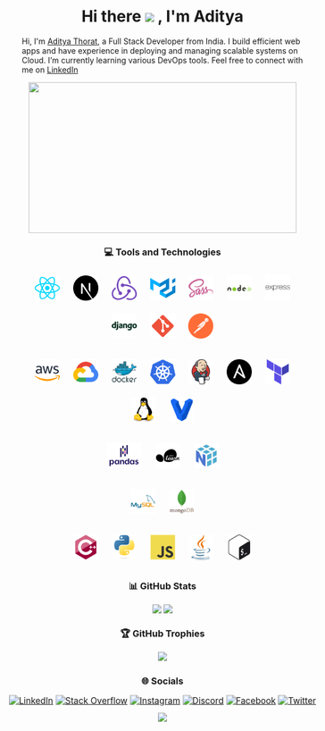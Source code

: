 <!-- ### Hi there 👋 -->

<!--
**thorataditya14/thorataditya14** is a ✨ _special_ ✨ repository because its `README.md` (this file) appears on your GitHub profile.

Here are some ideas to get you started:

- 🔭 I’m currently working on ...
- 🌱 I’m currently learning ...
- 👯 I’m looking to collaborate on ...
- 🤔 I’m looking for help with ...
- 💬 Ask me about ...
- 📫 How to reach me: ...
- 😄 Pronouns: ...
- ⚡ Fun fact: ...
-->

# <div align="center"> Hi there <img src="https://camo.githubusercontent.com/e8e7b06ecf583bc040eb60e44eb5b8e0ecc5421320a92929ce21522dbc34c891/68747470733a2f2f6d656469612e67697068792e636f6d2f6d656469612f6876524a434c467a6361737252346961377a2f67697068792e676966" height="30px"> , I'm Aditya </div>  

Hi, I'm [Aditya Thorat](https://adityathorat.tech), a Full Stack Developer from India. I build efficient web apps and have experience in deploying and managing scalable systems on Cloud. I’m currently learning various DevOps tools. Feel free to connect with me on [LinkedIn](https://www.linkedin.com/in/adityathorat/)

<div align="center">

<img align="center" height='270' width='480' src='./assets/gifs/typing.gif'/>

### 💻 Tools and Technologies

<!-- Development -->
<a href="https://reactjs.org/" target="_blank"><img style="margin: 10px" src="././assets/images/skills/development/reactjs.svg" alt="React" height="45px" /></a>
<a href="https://nextjs.org/" target="_blank"><img style="margin: 10px" src="././assets/images/skills/development/nextjs.svg" alt="NextJS" height="45px" /></a>
<a href="https://redux.js.org/" target="_blank"><img style="margin: 10px" src="././assets/images/skills/development/redux.svg" alt="Redux" height="45px" /></a>
<a href="https://mui.com/" target="_blank"><img style="margin: 10px" src="././assets/images/skills/development/materialui.svg" alt="MaterialUI" height="45px" /></a>
<a href="https://sass-lang.com/" target="_blank"><img style="margin: 10px" src="././assets/images/skills/development/sass.svg" alt="Sass" height="45px" /></a>
<a href="https://nodejs.org/" target="_blank"><img style="margin: 10px" src="././assets/images/skills/development/nodejs.svg" alt="NodeJS" height="45px" /></a>
<a href="https://expressjs.com/" target="_blank"><img style="margin: 10px" src="././assets/images/skills/development/expressjs.svg" alt="ExpressJS" height="45px" /></a>
<a href="https://www.djangoproject.com/" target="_blank"><img style="margin: 10px" src="././assets/images/skills/development/django.svg" alt="Django" height="45px" /></a>
<a href="https://git-scm.com/" target="_blank"><img style="margin: 10px" src="././assets/images/skills/development/git.svg" alt="Git" height="45px" /></a>
<a href="https://www.postman.com/" target="_blank"><img style="margin: 10px" src="././assets/images/skills/development/postman.svg" alt="Postman" height="45px" /></a>

<!-- Cloud/DevOps -->
<a href="https://aws.amazon.com/" target="_blank"><img style="margin: 10px" src="././assets/images/skills/cloud/aws.svg" alt="AWS" height="45px" /></a>
<a href="https://cloud.google.com/" target="_blank"><img style="margin: 10px" src="././assets/images/skills/cloud/google-cloud.svg" alt="GCP" height="45px" /></a>
<a href="https://www.docker.com/" target="_blank"><img style="margin: 10px" src="././assets/images/skills/cloud/docker.svg" alt="Docker" height="45px" /></a>
<a href="https://kubernetes.io/" target="_blank"><img style="margin: 10px" src="././assets/images/skills/cloud/kubernetes.svg" alt="Kubernetes" height="45px" /></a>
<a href="https://www.jenkins.io/" target="_blank"><img style="margin: 10px" src="././assets/images/skills/cloud/jenkins.svg" alt="Jenkins" height="45px" /></a>
<a href="https://www.ansible.com/" target="_blank"><img style="margin: 10px" src="././assets/images/skills/cloud/ansible.svg" alt="Ansible" height="45px" /></a>
<a href="https://www.terraform.io/" target="_blank"><img style="margin: 10px" src="././assets/images/skills/cloud/terraform.svg" alt="Terraform" height="45px" /></a>
<a href="https://www.linux.org/" target="_blank"><img style="margin: 10px" src="././assets/images/skills/cloud/linux.svg" alt="Linux" height="45px" /></a>
<a href="https://www.vagrantup.com/" target="_blank"><img style="margin: 10px" src="././assets/images/skills/cloud/vagrant.svg" alt="Vagrant" height="45px" /></a>

<!-- Machine Learning -->
<!-- Databases -->
<a href="https://pandas.pydata.org/" target="_blank"><img style="margin: 10px" src="././assets/images/skills/machine-learning/pandas.svg" alt="Pandas" height="45px" /></a>
<a href="https://scikit-learn.org/stable/" target="_blank"><img style="margin: 10px" src="././assets/images/skills/machine-learning/scikit-learn.svg" alt="Scikit Learn" height="45px" /></a>
<a href="https://numpy.org/" target="_blank"><img style="margin: 10px" src="././assets/images/skills/machine-learning/numpy.svg" alt="NumPy" height="45px" /></a>

<a href="https://www.mysql.com/" target="_blank"><img style="margin: 10px" src="././assets/images/skills/databases/mysql.svg" alt="MySQL" height="45px" /></a>
<a href="https://www.mongodb.com/" target="_blank"><img style="margin: 10px" src="././assets/images/skills/databases/mongodb.svg" alt="MongoDB" height="45px" /></a>

<!-- Languages -->
<a href="https://isocpp.org/" target="_blank"><img style="margin: 10px" src="././assets/images/skills/programming-languages/cpp.svg" alt="CPP" height="45px" /></a>
<a href="https://www.python.org/" target="_blank"><img style="margin: 10px" src="././assets/images/skills/programming-languages/python.svg" alt="Python" height="45px" /></a>
<a href="https://developer.mozilla.org/en-US/docs/Web/JavaScript/" target="_blank"><img style="margin: 10px" src="././assets/images/skills/programming-languages/javascript.svg" alt="JavaScript" height="45px" /></a>
<a href="https://www.java.com/" target="_blank"><img style="margin: 10px" src="././assets/images/skills/programming-languages/java.svg" alt="Java" height="45px" /></a>
<a href="https://www.gnu.org/software/bash/" target="_blank"><img style="margin: 10px" src="././assets/images/skills/cloud/bash.svg" alt="Bash" height="45px" /></a>

### 📊 GitHub Stats

![](https://github-readme-stats.vercel.app/api?username=thorataditya14&theme=default&hide_border=true&include_all_commits=true&count_private=true)
![](https://github-readme-stats.vercel.app/api/top-langs/?username=thorataditya14&theme=default&hide_border=true&include_all_commits=true&count_private=true&layout=compact)
<!-- ![](https://github-readme-streak-stats.herokuapp.com/?user=thorataditya14&theme=default&hide_border=true) -->

### 🏆 GitHub Trophies

![](https://github-profile-trophy.vercel.app/?username=thorataditya14&theme=discord&no-frame=false&no-bg=true&margin-w=4)

### 🌐 Socials

<div align="center" style="transform: scale(1.1)">

[![LinkedIn](https://img.shields.io/badge/LinkedIn-%230077B5.svg?logo=linkedin&logoColor=white)](https://linkedin.com/in/adityathorat)
[![Stack Overflow](https://img.shields.io/badge/-Stackoverflow-FE7A16?logo=stack-overflow&logoColor=white)](https://stackoverflow.com/users/16890496)
[![Instagram](https://img.shields.io/badge/Instagram-%23E4405F.svg?logo=Instagram&logoColor=white)](https://instagram.com/thorataditya14)
[![Discord](https://img.shields.io/badge/Discord-%237289DA.svg?logo=discord&logoColor=white)](https://discord.gg/adityat1704#2010)
[![Facebook](https://img.shields.io/badge/Facebook-%231877F2.svg?logo=Facebook&logoColor=white)](https://facebook.com/thorataditya14)
[![Twitter](https://img.shields.io/badge/Twitter-%231DA1F2.svg?logo=Twitter&logoColor=white)](https://twitter.com/thorataditya14)

</div>  
    <img src="https://komarev.com/ghpvc/?username=rishavanand&&style=flat-square" height="20px"/>
</div>  